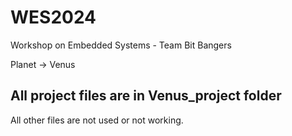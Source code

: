 # WES2024
Workshop on Embedded Systems - Team Bit Bangers

Planet -> Venus

## All project files are in Venus_project folder

All other files are not used or not working.
